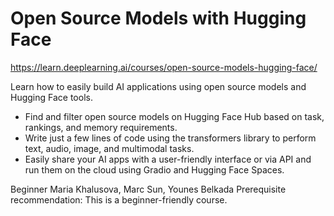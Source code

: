 # Open Source Models with Hugging Face

https://learn.deeplearning.ai/courses/open-source-models-hugging-face/

Learn how to easily build AI applications using open source models and Hugging Face tools.

- Find and filter open source models on Hugging Face Hub based on task, rankings, and memory requirements.
- Write just a few lines of code using the transformers library to perform text, audio, image, and multimodal tasks.
- Easily share your AI apps with a user-friendly interface or via API and run them on the cloud using Gradio and Hugging Face Spaces.

Beginner
Maria Khalusova, Marc Sun, Younes Belkada
Prerequisite recommendation: This is a beginner-friendly course.
